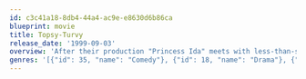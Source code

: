 ```yaml
---
id: c3c41a18-8db4-44a4-ac9e-e8630d6b86ca
blueprint: movie
title: Topsy-Turvy
release_date: '1999-09-03'
overview: 'After their production "Princess Ida" meets with less-than-stunning reviews, the relationship between Gilbert and Sullivan is strained to breaking. Their friends and associates attempt to get the two to work together again, which opens the way to "The Mikado," one of the duo''s greatest successes.'
genres: '[{"id": 35, "name": "Comedy"}, {"id": 18, "name": "Drama"}, {"id": 10402, "name": "Music"}]'
---
```

